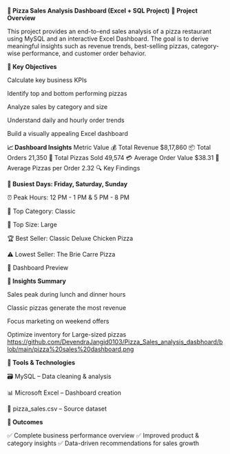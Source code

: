 **🍕 Pizza Sales Analysis Dashboard (Excel + SQL Project)**
**📌 Project Overview**

This project provides an end-to-end sales analysis of a pizza restaurant using MySQL and an interactive Excel Dashboard.
The goal is to derive meaningful insights such as revenue trends, best-selling pizzas, category-wise performance, and customer order behavior.

**🎯 Key Objectives**

Calculate key business KPIs

Identify top and bottom performing pizzas

Analyze sales by category and size

Understand daily and hourly order trends

Build a visually appealing Excel dashboard

**📈 Dashboard Insights**
Metric	Value
💰 Total Revenue	$8,17,860
📦 Total Orders	21,350
🍕 Total Pizzas Sold	49,574
💳 Average Order Value	$38.31
🧾 Average Pizzas per Order	2.32
🔍 Key Findings

**📅 Busiest Days: Friday, Saturday, Sunday**

⏰ Peak Hours: 12 PM - 1 PM & 5 PM - 8 PM

🍕 Top Category: Classic

📏 Top Size: Large

🏆 Best Seller: Classic Deluxe Chicken Pizza

⚠️ Lowest Seller: The Brie Carre Pizza

📸 Dashboard Preview

**🧠 Insights Summary**

Sales peak during lunch and dinner hours

Classic pizzas generate the most revenue

Focus marketing on weekend offers

Optimize inventory for Large-sized pizzas
https://github.com/DevendraJangid0103/Pizza_Sales_analysis_dasbhoard/blob/main/pizza%20sales%20dashboard.png

**🧰 Tools & Technologies**

🗃️ MySQL – Data cleaning & analysis

📊 Microsoft Excel – Dashboard creation

📁 pizza_sales.csv – Source dataset

**🚀 Outcomes**

✅ Complete business performance overview
✅ Improved product & category insights
✅ Data-driven recommendations for sales growth
